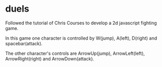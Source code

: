 # duels


Followed the tutorial of Chris Courses to develop a 2d javascript fighting game.

In this game one character is controlled by  W(jump), A(left), D(right) and spacebar(attack).

The other character's controls are ArrowUp(jump), ArrowLeft(left), ArrowRight(right) and ArrowDown(attack).

